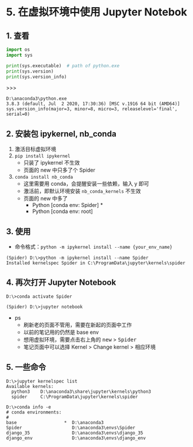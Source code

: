 # 5. 在虚拟环境中使用 Jupyter Notebok

## 1. 查看

```python
import os
import sys

print(sys.executable)  # path of python.exe
print(sys.version)
print(sys.version_info)
```

\>\>\>

```
D:\anaconda3\python.exe
3.8.3 (default, Jul  2 2020, 17:30:36) [MSC v.1916 64 bit (AMD64)]
sys.version_info(major=3, minor=8, micro=3, releaselevel='final', serial=0)
```

## 2. 安装包 ipykernel, nb_conda

1. 激活目标虚拟环境
2. `pip install ipykernel`
    - 只装了 ipykernel 不生效
    - 页面的 new 中只多了个 Spider
3. `conda install nb_conda`
    - 这里需要用 conda，会提醒安装一些依赖，输入 y 即可
    - 激活前，即默认环境安装 `nb_conda_kernels` 不生效
    - 页面的 new 中多了
        - Python [conda env: Spider] *
        - Python [conda env: root]

## 3. 使用

- 命令格式：`python -m ipykernel install --name {your_env_name}`

```
(Spider) D:\>python -m ipykernel install --name Spider
Installed kernelspec Spider in C:\ProgramData\jupyter\kernels\spider
```

## 4. 再次打开 Jupyter Notebook

```
D:\>conda activate Spider

(Spider) D:\>jupyter notebook
```

- ps
    - 刷新老的页面不管用，需要在新起的页面中工作
    - 以前的笔记用的仍然是 base env
    - 想用虚拟环境，需要点击右上角的 <kbd>new</kbd> > <kbd>Spider</kbd>
    - 笔记页面中可以选择 Kernel > Change kernel > 相应环境

## 5. 一些命令

```
D:\>jupyter kernelspec list
Available kernels:
  python3    D:\anaconda3\share\jupyter\kernels\python3
  spider     C:\ProgramData\jupyter\kernels\spider

D:\>conda info -e
# conda environments:
#
base                  *  D:\anaconda3
Spider                   D:\anaconda3\envs\Spider
django_35                D:\anaconda3\envs\django_35
django_env               D:\anaconda3\envs\django_env
```
